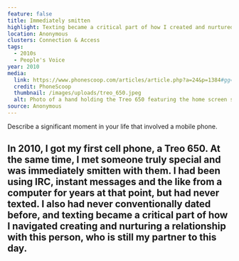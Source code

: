```yaml
---
feature: false
title: Immediately smitten
highlight: Texting became a critical part of how I created and nurtured a relationship.
location: Anonymous
clusters: Connection & Access
tags:
  - 2010s
  - People's Voice
year: 2010
media:
  link: https://www.phonescoop.com/articles/article.php?a=24&p=1384#gg=1673&gp=16760
  credit: PhoneScoop
  thumbnail: /images/uploads/treo_650.jpeg
  alt: Photo of a hand holding the Treo 650 featuring the home screen settings.
source: Anonymous
---
```

Describe a significant moment in your life that involved a mobile phone.

## In 2010, I got my first cell phone, a Treo 650. At the same time, I met someone truly special and was immediately smitten with them. I had been using IRC, instant messages and the like from a computer for years at that point, but had never texted. I also had never conventionally dated before, and texting became a critical part of how I navigated creating and nurturing a relationship with this person, who is still my partner to this day.